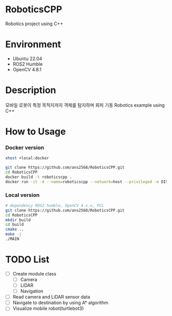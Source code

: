 # RoboticsCPP
Robotics project using C++

# Environment
- Ubuntu 22.04
- ROS2 Humble
- OpenCV 4.8.1

# Description
모바일 로봇이 특정 목적지까지 객체를 탐지하며 회피 기동
Robotics example using C++
# How to Usage

### Docker version
```bash
xhost +local:docker

git clone https://github.com/ans2568/RoboticsCPP.git
cd RoboticsCPP
docker build -t roboticscpp .
docker run -it -d --name=roboticscpp --network=host --privileged -e DISPLAY=$DISPLAY -v /tmp/.X11-unix:/tmp/.X11-unix:ro -v /dev/shm:/dev/shm --ipc=host roboticscpp
```

### Local version
```bash
# dependency ROS2 humble, OpenCV 4.x.x, PCL
git clone https://github.com/ans2568/RoboticsCPP.git
cd RoboticsCPP
mkdir build
cd build
cmake ..
make -j
./MAIN
```
# TODO List

- [ ] Create module class
    - [ ] Camera
    - [ ] LiDAR
    - [ ] Navigation
    
- [ ] Read camera and LiDAR sensor data
- [ ] Navigate to destination by using A* algorithm
- [ ] Visualize mobile robot(turtlebot3)